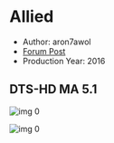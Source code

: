 # Allied

* Author: aron7awol
* [Forum Post](https://www.avsforum.com/threads/bass-eq-for-filtered-movies.2995212/post-56747500)
* Production Year: 2016

## DTS-HD MA 5.1

![img 0](https://i.imgur.com/ubLzsFg.jpg)

![img 0](https://i.imgur.com/4Yid99W.png)

